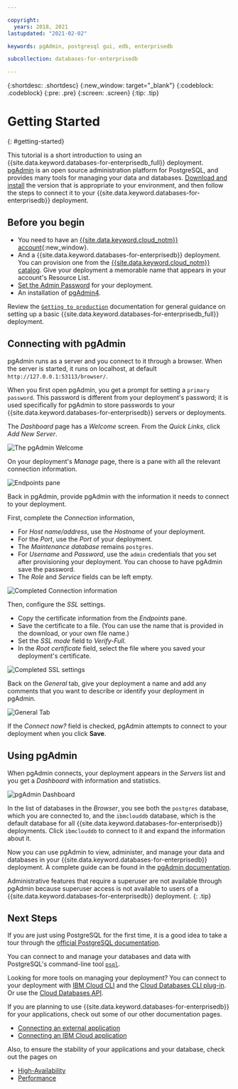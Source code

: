 ```yaml
---

copyright:
  years: 2018, 2021
lastupdated: "2021-02-02"

keywords: pgAdmin, postgresql gui, edb, enterprisedb

subcollection: databases-for-enterprisedb

---
```


{:shortdesc: .shortdesc}
{:new_window: target="_blank"}
{:codeblock: .codeblock}
{:pre: .pre}
{:screen: .screen}
{:tip: .tip}


# Getting Started
{: #getting-started}

This tutorial is a short introduction to using an {{site.data.keyword.databases-for-enterprisedb_full}} deployment. [pgAdmin](https://www.pgadmin.org/) is an open source administration platform for PostgreSQL, and provides many tools for managing your data and databases. [Download and install](https://www.pgadmin.org/download/) the version that is appropriate to your environment, and then follow the steps to connect it to your {{site.data.keyword.databases-for-enterprisedb}} deployment.

## Before you begin

- You need to have an [{{site.data.keyword.cloud_notm}} account](https://cloud.ibm.com/registration){:new_window}.
- And a {{site.data.keyword.databases-for-enterprisedb}} deployment. You can provision one from the [{{site.data.keyword.cloud_notm}} catalog](https://cloud.ibm.com/catalog/services/databases-for-enterprisedb). Give your deployment a memorable name that appears in your account's Resource List.
- [Set the Admin Password](/docs/databases-for-enterprisedb?topic=databases-for-enterprisedb-admin-password) for your deployment.
- An installation of [pgAdmin4](https://www.pgadmin.org/download/).

Review the [`Getting to production`](/docs/cloud-databases?topic=cloud-databases-best-practices) documentation for general guidance on setting up a basic {{site.data.keyword.databases-for-enterprisedb_full}} deployment.

## Connecting with pgAdmin

pgAdmin runs as a server and you connect to it through a browser. When the server is started, it runs on localhost, at default `http://127.0.0.1:53113/browser/`.

When you first open pgAdmin, you get a prompt for setting a `primary password`. This password is different from your deployment's password; it is used specifically for pgAdmin to store passwords to your {{site.data.keyword.databases-for-enterprisedb}} servers or deployments.

The _Dashboard_ page has a _Welcome_ screen. From the _Quick Links_, click _Add New Server_.

![The pgAdmin Welcome](images/getting-started-pgAdmin-welcome.png)

On your deployment's _Manage_ page, there is a pane with all the relevant connection information.

![Endpoints pane](images/getting-started-endpoints-panel.png)

Back in pgAdmin, provide pgAdmin with the information it needs to connect to your deployment. 

First, complete the _Connection_ information, 
- For _Host name/address_, use the _Hostname_ of your deployment.
- For the _Port_, use the _Port_ of your deployment.
- The _Maintenance database_ remains `postgres`.
- For _Username_ and _Password_, use the `admin` credentials that you set after provisioning your deployment. You can choose to have pgAdmin save the password.
- The _Role_ and _Service_ fields can be left empty.

![Completed Connection information](images/getting-started-connection-info.png)

Then, configure the _SSL_ settings.
- Copy the certificate information from the _Endpoints_ pane.
- Save the certificate to a file. (You can use the name that is provided in the download, or your own file name.)
- Set the _SSL mode_ field to _Verify-Full_.
- In the _Root certificate_ field, select the file where you saved your deployment's certificate.

![Completed SSL settings](images/getting-started-ssl-settings.png)

Back on the _General_ tab, give your deployment a name and add any comments that you want to describe or identify your deployment in pgAdmin.

![General Tab](images/getting-started-pgAdmin-general.png)

If the _Connect now?_ field is checked, pgAdmin attempts to connect to your deployment when you click **Save**.

## Using pgAdmin

When pgAdmin connects, your deployment appears in the _Servers_ list and you get a _Dashboard_ with information and statistics. 

![pgAdmin Dashboard](images/getting-started-pgAdmin-Dashboard.png)

In the list of databases in the _Browser_, you see both the `postgres` database, which you are connected to, and the `ibmclouddb` database, which is the default database for all {{site.data.keyword.databases-for-enterprisedb}} deployments. Click `ibmclouddb` to connect to it and expand the information about it.

Now you can use pgAdmin to view, administer, and manage your data and databases in your {{site.data.keyword.databases-for-enterprisedb}} deployment. A complete guide can be found in the [pgAdmin documentation](https://www.pgadmin.org/docs/pgadmin4/latest/index.html).

Administrative features that require a superuser are not available through pgAdmin because superuser access is not available to users of a {{site.data.keyword.databases-for-enterprisedb}} deployment.
{: .tip}

## Next Steps

If you are just using PostgreSQL for the first time, it is a good idea to take a tour through the [official PostgreSQL documentation](https://www.postgresql.org/docs/). 

You can connect to and manage your databases and data with PostgreSQL's command-line tool [`psql`](/docs/databases-for-enterprisedb?topic=databases-for-enterprisedb-connecting-psql).

Looking for more tools on managing your deployment? You can connect to your deployment with [IBM Cloud CLI](/docs/cli?topic=cli-install-ibmcloud-cli) and the [Cloud Databases CLI plug-in](/docs/databases-cli-plugin?topic=databases-cli-plugin-cdb-reference). Or use the [Cloud Databases API](https://cloud.ibm.com/apidocs/cloud-databases-api).

If you are planning to use {{site.data.keyword.databases-for-enterprisedb}} for your applications, check out some of our other documentation pages.
- [Connecting an external application](/docs/databases-for-enterprisedb?topic=databases-for-enterprisedb-external-app)
- [Connecting an IBM Cloud application](/docs/databases-for-enterprisedb?topic=databases-for-enterprisedb-ibmcloud-app)

Also, to ensure the stability of your applications and your database, check out the pages on 
- [High-Availability](/docs/databases-for-enterprisedb?topic=databases-for-enterprisedb-high-availability)
- [Performance](/docs/databases-for-enterprisedb?topic=databases-for-enterprisedb-performance)






